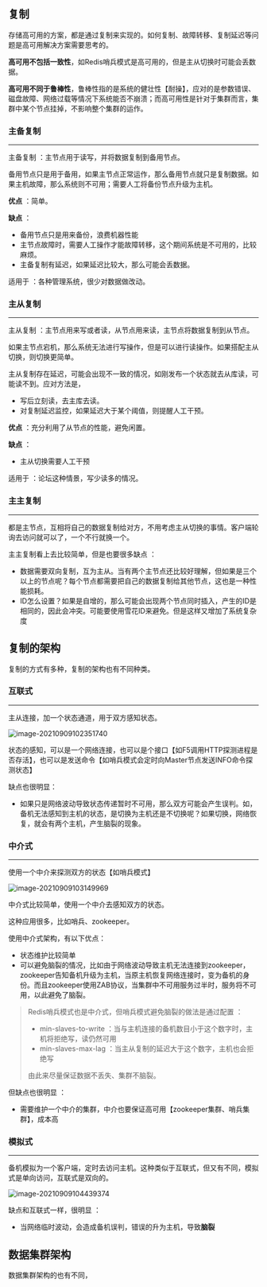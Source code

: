 ## 复制

存储高可用的方案，都是通过复制来实现的。如何复制、故障转移、复制延迟等问题是高可用解决方案需要思考的。

**高可用不包括一致性**，如Redis哨兵模式是高可用的，但是主从切换时可能会丢数据。

**高可用不同于鲁棒性**，鲁棒性指的是系统的健壮性【耐操】，应对的是参数错误、磁盘故障、网络过载等情况下系统能否不崩溃；而高可用性是针对于集群而言，集群中某个节点挂掉，不影响整个集群的运作。



### 主备复制

---

主备复制 ：主节点用于读写，并将数据复制到备用节点。

备用节点只是用于备用，如果主节点正常运作，那么备用节点就只是复制数据。如果主机故障，那么系统则不可用；需要人工将备份节点升级为主机。

**优点** ：简单。

**缺点** ：

- 备用节点只是用来备份，浪费机器性能
- 主节点故障时，需要人工操作才能故障转移，这个期间系统是不可用的，比较麻烦。
- 主备复制有延迟，如果延迟比较大，那么可能会丢数据。



适用于 ：各种管理系统，很少对数据做改动。



### 主从复制

---

主从复制 ：主节点用来写或者读，从节点用来读，主节点将数据复制到从节点。

如果主节点宕机，那么系统无法进行写操作，但是可以进行读操作。如果搭配主从切换，则切换更简单。

主从复制存在延迟，可能会出现不一致的情况，如刚发布一个状态就去从库读，可能读不到。应对方法是，

- 写后立刻读，去主库去读。
- 对复制延迟监控，如果延迟大于某个阈值，则提醒人工干预。



**优点** ：充分利用了从节点的性能，避免闲置。

**缺点** ：

- 主从切换需要人工干预



适用于 ：论坛这种情景，写少读多的情况。



### 主主复制

---

都是主节点，互相将自己的数据复制给对方，不用考虑主从切换的事情。客户端轮询去访问就可以了，一个不行就换一个。

主主复制看上去比较简单，但是也要很多缺点 ：

- 数据需要双向复制，互为主从。当有两个主节点还比较好理解，但如果是三个以上的节点呢？每个节点都需要把自己的数据复制给其他节点，这也是一种性能损耗。
- ID怎么设置？如果是自增的，那么可能会出现两个节点同时插入，产生的ID是相同的，因此会冲突。可能要使用雪花ID来避免。但是这样又增加了系统复杂度



## 复制的架构

复制的方式有多种，复制的架构也有不同种类。



### 互联式

---

主从连接，加一个状态通道，用于双方感知状态。

![image-20210909102351740](高可用存储解决方案.assets/image-20210909102351740.png)

状态的感知，可以是一个网络连接，也可以是个接口【如F5调用HTTP探测进程是否存活】，也可以是发送命令【如哨兵模式会定时向Master节点发送INFO命令探测状态】



缺点也很明显：

- 如果只是网络波动导致状态传递暂时不可用，那么双方可能会产生误判。如，备机无法感知到主机的状态，是切换为主机还是不切换呢？如果切换，网络恢复，就会有两个主机，产生脑裂的现象。



### 中介式

---

使用一个中介来探测双方的状态【如哨兵模式】

![image-20210909103149969](高可用存储解决方案.assets/image-20210909103149969.png)

中介式比较简单，使用一个中介去感知双方的状态。

这种应用很多，比如哨兵、zookeeper。

使用中介式架构，有以下优点：

- 状态维护比较简单
- 可以避免脑裂的情况，比如由于网络波动导致主机无法连接到zookeeper，zookeeper告知备机升级为主机，当原主机恢复网络连接时，变为备机的身份。而且zookeeper使用ZAB协议，当集群中不可用服务过半时，服务将不可用，以此避免了脑裂。

> Redis哨兵模式也是中介式，但哨兵模式避免脑裂的做法是通过配置 ：
>
> - min-slaves-to-write ：当与主机连接的备机数目小于这个数字时，主机将拒绝写，读仍然可用
> - min-slaves-max-lag ：当主从复制的延迟大于这个数字，主机也会拒绝写
>
> 由此来尽量保证数据不丢失、集群不脑裂。



但缺点也很明显 ：

- 需要维护一个中介的集群，中介也要保证高可用【zookeeper集群、哨兵集群】，成本高



 ### 模拟式

---

备机模拟为一个客户端，定时去访问主机。这种类似于互联式，但又有不同，模拟式是单向访问，互联式是双向的。

![image-20210909104439374](高可用存储解决方案.assets/image-20210909104439374.png)

缺点和互联式一样，很明显 ：

- 当网络临时波动，会造成备机误判，错误的升为主机，导致**脑裂**



## 数据集群架构

数据集群架构的也有不同，